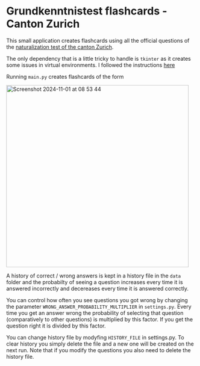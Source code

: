 # Grundkenntnistest flashcards - Canton Zurich

This small application creates flashcards using all the official questions of the [naturalization test of the canton Zurich](https://www.zh.ch/de/migration-integration/einbuergerung/grundkenntnistest.html).

The only dependency that is a little tricky to handle is `tkinter` as it creates some issues in virtual environments. I followed the instructions [here](https://dev.to/xshapira/using-tkinter-with-pyenv-a-simple-two-step-guide-hh5)

Running `main.py` creates flashcards of the form

<img width="484" alt="Screenshot 2024-11-01 at 08 53 44" src="https://github.com/user-attachments/assets/a34b56bb-d8b0-4e6a-a2ea-39acf6a9db02">

A history of correct / wrong answers is kept in a history file in the `data` folder and the probabilty of seeing a question increases every time it is answered incorrectly and decereases every time it is answered correctly.

You can control how often you see questions you got wrong by changing the parameter `WRONG_ANSWER_PROBABILITY_MULTIPLIER` in `settings.py`. Every time you get an answer wrong the probability of selecting that question (comparatively to other questions) is multiplied by this factor. If you get the question right it is divided by this factor.

You can change history file by modyfing `HISTORY_FILE` in settings.py. To clear history you simply delete the file and a new one will be created on the next run. Note that if you modify the questions you also need to delete the history file.








